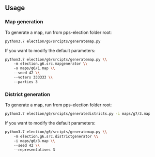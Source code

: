 ## Usage

### Map generation

To generate a map, run from pps-election folder root:

```bash
python3.7 election/g6/srcipts/generatemap.py
```

If you want to modify the default parameters:

```bash
python3.7 election/g6/srcipts/generatemap.py \\
    -m election.g6.src.mapgenerator \\
    -o maps/g6/1.map \\
    --seed 42 \\
    --voters 333333 \\
    --parties 3
```

### District generation


To generate a map, run from pps-election folder root:

```bash
python3.7 election/g6/srcipts/generatedistricts.py -i maps/g7/3.map
```

If you want to modify the default parameters:

```bash
python3.7 election/g6/srcipts/generatemap.py \\
    -m election.g6.src.districtgenerator \\
    -i maps/g6/3.map \\
    --seed 42 \\
    --representatives 3
```